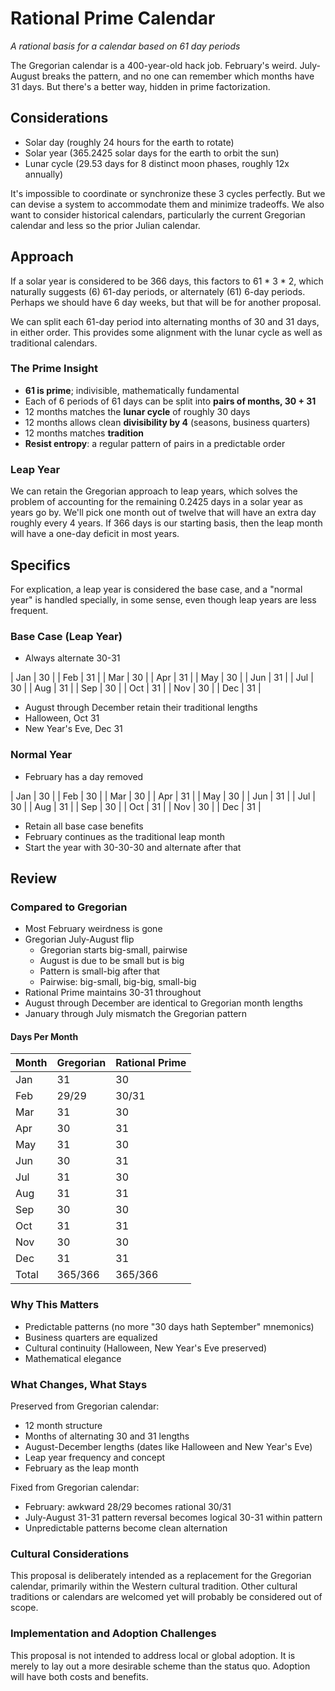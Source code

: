 # Rational Prime Calendar

*A rational basis for a calendar based on 61 day periods*

The Gregorian calendar is a 400-year-old hack job.
February's weird.
July-August breaks the pattern,
and no one can remember which months have 31 days.
But there's a better way, hidden in prime factorization.

## Considerations

* Solar day (roughly 24 hours for the earth to rotate)
* Solar year (365.2425 solar days for the earth to orbit the sun)
* Lunar cycle (29.53 days for 8 distinct moon phases, roughly 12x annually)

It's impossible to coordinate or synchronize these 3 cycles perfectly.
But we can devise a system to accommodate them and minimize tradeoffs.
We also want to consider historical calendars, particularly the current
Gregorian calendar and less so the prior Julian calendar.

## Approach

If a solar year is considered to be 366 days, this factors to 61 * 3 * 2,
which naturally suggests (6) 61-day periods, or alternately (61) 6-day periods.
Perhaps we should have 6 day weeks, but that will be for another proposal.

We can split each 61-day period into alternating months of 30 and 31 days,
in either order.  This provides some alignment with the lunar cycle as well
as traditional calendars.

### The Prime Insight

* **61 is prime**; indivisible, mathematically fundamental
* Each of 6 periods of 61 days can be split into **pairs of months, 30 + 31**
* 12 months matches the **lunar cycle** of roughly 30 days
* 12 months allows clean **divisibility by 4** (seasons, business quarters)
* 12 months matches **tradition**
* **Resist entropy**: a regular pattern of pairs in a predictable order

### Leap Year

We can retain the Gregorian approach to leap years, which solves the problem
of accounting for the remaining 0.2425 days in a solar year as years go by.
We'll pick one month out of twelve that will have an extra day roughly every
4 years.  If 366 days is our starting basis, then the leap month will have
a one-day deficit in most years.

## Specifics

For explication, a leap year is considered the base case, and a "normal year"
is handled specially, in some sense, even though leap years are less frequent.

### Base Case (Leap Year)

* Always alternate 30-31

| Jan | 30 |
| Feb | 31 |
| Mar | 30 |
| Apr | 31 |
| May | 30 |
| Jun | 31 |
| Jul | 30 |
| Aug | 31 |
| Sep | 30 |
| Oct | 31 |
| Nov | 30 |
| Dec | 31 |

* August through December retain their traditional lengths
* Halloween, Oct 31
* New Year's Eve, Dec 31

### Normal Year

* February has a day removed

| Jan | 30 |
| Feb | 30 |
| Mar | 30 |
| Apr | 31 |
| May | 30 |
| Jun | 31 |
| Jul | 30 |
| Aug | 31 |
| Sep | 30 |
| Oct | 31 |
| Nov | 30 |
| Dec | 31 |

* Retain all base case benefits
* February continues as the traditional leap month
* Start the year with 30-30-30 and alternate after that

## Review

### Compared to Gregorian

* Most February weirdness is gone
* Gregorian July-August flip
  - Gregorian starts big-small, pairwise
  - August is due to be small but is big
  - Pattern is small-big after that
  - Pairwise: big-small, big-big, small-big
* Rational Prime maintains 30-31 throughout
* August through December are identical to Gregorian month lengths
* January through July mismatch the Gregorian pattern

#### Days Per Month

| Month | Gregorian | Rational Prime |
| ----- | --------- | -------------- |
| Jan   | 31        | 30             |
| Feb   | 29/29     | 30/31          |
| Mar   | 31        | 30             |
| Apr   | 30        | 31             |
| May   | 31        | 30             |
| Jun   | 30        | 31             |
| Jul   | 31        | 30             |
| Aug   | 31        | 31             |
| Sep   | 30        | 30             |
| Oct   | 31        | 31             |
| Nov   | 30        | 30             |
| Dec   | 31        | 31             |
| Total | 365/366   | 365/366        |

### Why This Matters

* Predictable patterns (no more "30 days hath September" mnemonics)
* Business quarters are equalized
* Cultural continuity (Halloween, New Year's Eve preserved)
* Mathematical elegance

### What Changes, What Stays

Preserved from Gregorian calendar:

* 12 month structure
* Months of alternating 30 and 31 lengths
* August-December lengths (dates like Halloween and New Year's Eve)
* Leap year frequency and concept
* February as the leap month

Fixed from Gregorian calendar:

* February: awkward 28/29 becomes rational 30/31
* July-August 31-31 pattern reversal becomes logical 30-31 within pattern
* Unpredictable patterns become clean alternation

### Cultural Considerations

This proposal is deliberately intended as a replacement for the Gregorian
calendar, primarily within the Western cultural tradition.
Other cultural traditions or calendars are welcomed yet will probably be
considered out of scope.

### Implementation and Adoption Challenges

This proposal is not intended to address local or global adoption.
It is merely to lay out a more desirable scheme than the status quo.
Adoption will have both costs and benefits.
